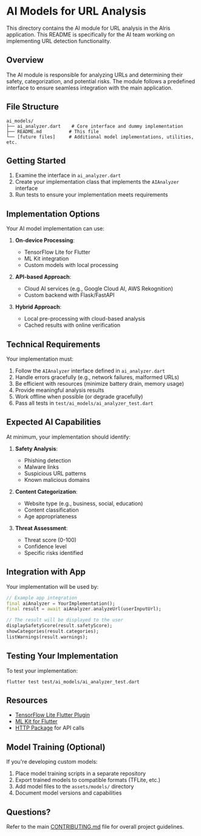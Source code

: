 # AI Models for URL Analysis

This directory contains the AI module for URL analysis in the Alris application. This README is specifically for the AI team working on implementing URL detection functionality.

## Overview

The AI module is responsible for analyzing URLs and determining their safety, categorization, and potential risks. The module follows a predefined interface to ensure seamless integration with the main application.

## File Structure

```
ai_models/
├── ai_analyzer.dart    # Core interface and dummy implementation
├── README.md          # This file
└── [future files]     # Additional model implementations, utilities, etc.
```

## Getting Started

1. Examine the interface in `ai_analyzer.dart`
2. Create your implementation class that implements the `AIAnalyzer` interface
3. Run tests to ensure your implementation meets requirements

## Implementation Options

Your AI model implementation can use:

1. **On-device Processing**:
   - TensorFlow Lite for Flutter
   - ML Kit integration
   - Custom models with local processing

2. **API-based Approach**:
   - Cloud AI services (e.g., Google Cloud AI, AWS Rekognition)
   - Custom backend with Flask/FastAPI

3. **Hybrid Approach**:
   - Local pre-processing with cloud-based analysis
   - Cached results with online verification

## Technical Requirements

Your implementation must:

1. Follow the `AIAnalyzer` interface defined in `ai_analyzer.dart`
2. Handle errors gracefully (e.g., network failures, malformed URLs)
3. Be efficient with resources (minimize battery drain, memory usage)
4. Provide meaningful analysis results
5. Work offline when possible (or degrade gracefully)
6. Pass all tests in `test/ai_models/ai_analyzer_test.dart`

## Expected AI Capabilities

At minimum, your implementation should identify:

1. **Safety Analysis**:
   - Phishing detection
   - Malware links
   - Suspicious URL patterns
   - Known malicious domains

2. **Content Categorization**:
   - Website type (e.g., business, social, education)
   - Content classification
   - Age appropriateness

3. **Threat Assessment**:
   - Threat score (0-100)
   - Confidence level
   - Specific risks identified

## Integration with App

Your implementation will be used by:

```dart
// Example app integration
final aiAnalyzer = YourImplementation();
final result = await aiAnalyzer.analyzeUrl(userInputUrl);

// The result will be displayed to the user
displaySafetyScore(result.safetyScore);
showCategories(result.categories);
listWarnings(result.warnings);
```

## Testing Your Implementation

To test your implementation:

```
flutter test test/ai_models/ai_analyzer_test.dart
```

## Resources

- [TensorFlow Lite Flutter Plugin](https://pub.dev/packages/tflite_flutter)
- [ML Kit for Flutter](https://pub.dev/packages/google_mlkit_commons)
- [HTTP Package](https://pub.dev/packages/http) for API calls

## Model Training (Optional)

If you're developing custom models:

1. Place model training scripts in a separate repository
2. Export trained models to compatible formats (TFLite, etc.)
3. Add model files to the `assets/models/` directory
4. Document model versions and capabilities

## Questions?

Refer to the main [CONTRIBUTING.md](../../CONTRIBUTING.md) file for overall project guidelines. 